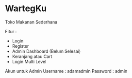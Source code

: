 # WartegKu
Toko Makanan Sederhana

Fitur :
- Login
- Register
- Admin Dashboard (Belum Selesai)
- Keranjang atau Cart
- Login Multi Level

Akun untuk Admin
Username : adamadmin
Password : admin
